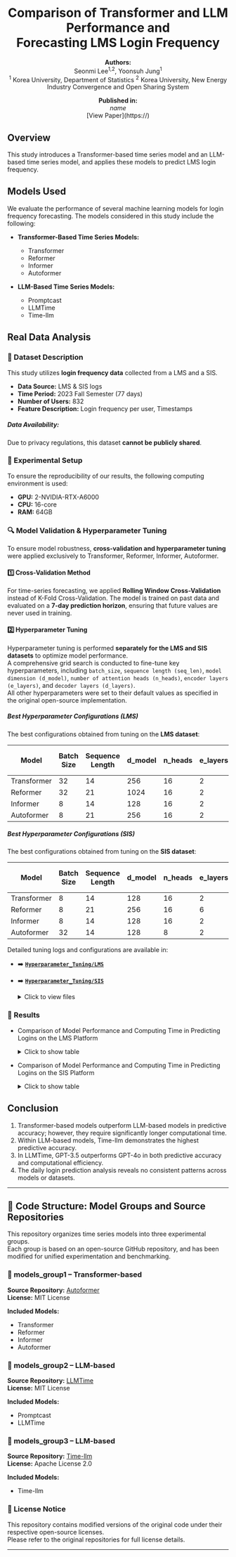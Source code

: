 <h1 align="center">Comparison of Transformer and LLM Performance and <br> Forecasting LMS Login Frequency</h1>

<p align="center">
  <strong>Authors:</strong>  
  <br> Seonmi Lee<sup>1,2</sup>, Yoonsuh Jung<sup>1</sup>
  <br> <sup>1</sup> Korea University, Department of Statistics  
  <sup>2</sup> Korea University, New Energy Industry Convergence and Open Sharing System  
</p>

<p align="center">
  <strong>Published in:</strong>  
  <br> <em>name</em>  
  <br> [View Paper](https://)
</p>

## Overview
This study introduces a Transformer-based time series model and an LLM-based time series model, and applies these models to predict LMS login frequency.

## Models Used
We evaluate the performance of several machine learning models for login frequency forecasting.
The models considered in this study include the following:

- **Transformer-Based Time Series Models:**
  - Transformer
  - Reformer
  - Informer
  - Autoformer
    
- **LLM-Based Time Series Models:**
  - Promptcast
  - LLMTime
  - Time-llm

## Real Data Analysis

### **📂 Dataset Description**
This study utilizes **login frequency data** collected from a LMS and a SIS. 

- **Data Source:** LMS & SIS logs
- **Time Period:** 2023 Fall Semester (77 days)
- **Number of Users:** 832
- **Feature Description:** Login frequency per user, Timestamps
  
##### **Data Availability:**
Due to privacy regulations, this dataset **cannot be publicly shared**.

### **🔧 Experimental Setup**
To ensure the reproducibility of our results, the following computing environment is used:

- **GPU:** 2-NVIDIA-RTX-A6000
- **CPU:** 16-core
- **RAM:** 64GB
  
### **🔍 Model Validation & Hyperparameter Tuning**
To ensure model robustness, **cross-validation and hyperparameter tuning** were applied exclusively to Transformer, Reformer, Informer, Autoformer.

#### **1️⃣ Cross-Validation Method**
For time-series forecasting, we applied **Rolling Window Cross-Validation** instead of K-Fold Cross-Validation. The model is trained on past data and evaluated on a **7-day prediction horizon**, ensuring that future values are never used in training.

#### **2️⃣ Hyperparameter Tuning**
Hyperparameter tuning is performed **separately for the LMS and SIS datasets** to optimize model performance.  
A comprehensive grid search is conducted to fine-tune key hyperparameters, including `batch_size`, `sequence length (seq_len)`, `model dimension (d_model)`, `number of attention heads (n_heads)`, `encoder layers (e_layers)`, and `decoder layers (d_layers)`.  
All other hyperparameters were set to their default values as specified in the original open-source implementation.  

##### Best Hyperparameter Configurations (LMS)
The best configurations obtained from tuning on the **LMS dataset**:

| Model   | Batch Size | Sequence Length | d_model | n_heads | e_layers | d_layers | Validation Loss (LMS) |
|---------|------------|----------------|---------|---------|---------|---------|----------------------|
| Transformer | 32         | 14             | 256     | 16      | 2       | 2       | **0.745** |
| Reformer | 32        | 21             | 1024     | 16       | 2       | 2       | **0.734** |
| Informer | 8        | 14             | 128     | 16       | 2       | 2       | **0.73** |
| Autoformer | 8        | 21             | 256     | 16       | 2       | 1       | **0.746** |

##### Best Hyperparameter Configurations (SIS)
The best configurations obtained from tuning on the **SIS dataset**:

| Model   | Batch Size | Sequence Length | d_model | n_heads | e_layers | d_layers | Validation Loss (SIS) |
|---------|------------|----------------|---------|---------|---------|---------|----------------------|
| Transformer | 8         | 14             | 128     | 16      | 2       | 1       | **0.59** |
| Reformer | 8        | 21             | 256     | 16       | 6       | 2       | **0.58** |
| Informer | 8        | 14             | 128     | 16       | 2       | 2       | **0.585** |
| Autoformer | 32        | 14             | 128     | 8       | 2       | 1       | **0.594** |


Detailed tuning logs and configurations are available in:  
- ➡️ **[`Hyperparameter_Tuning/LMS`](Hyperparameter_Tuning/LMS/)**
- ➡️ **[`Hyperparameter_Tuning/SIS`](Hyperparameter_Tuning/SIS/)**
  <details>
  <summary>Click to view files</summary>
    
  - **[`LMS/val_losses_test_Transformer.txt`](Hyperparameter_Tuning/LMS/val_losses_test_Transformer.txt)** → LMS tuning results for Transformer
  - **[`LMS/val_losses_test_Reformer.txt`](Hyperparameter_Tuning/LMS/val_losses_test_Reformer.txt)** → LMS tuning results for Reformer
  - **[`LMS/val_losses_test_Informer.txt`](Hyperparameter_Tuning/LMS/val_losses_test_Informer.txt)** → LMS tuning results for Informer
  - **[`LMS/val_losses_test_Autoformer.txt`](Hyperparameter_Tuning/LMS/val_losses_test_Autoformer.txt)** → LMS tuning results for Autoformer
  
  - **[`SIS/val_losses_test_Transformer.txt`](Hyperparameter_Tuning/SIS/val_losses_test_Transformer.txt)** → SIS tuning results for Transformer
  - **[`SIS/val_losses_test_Reformer.txt`](Hyperparameter_Tuning/SIS/val_losses_test_Reformer.txt)** → SIS tuning results for Reformer
  - **[`SIS/val_losses_test_Informer.txt`](Hyperparameter_Tuning/SIS/val_losses_test_Informer.txt)** → SIS tuning results for Informer
  - **[`SIS/val_losses_test_Autoformer.txt`](Hyperparameter_Tuning/SIS/val_losses_test_Autoformer.txt)** → SIS tuning results for Autoformer
    

### **📌 Results**
- Comparison of Model Performance and Computing Time in Predicting Logins on the LMS Platform
  <details>
  <summary>Click to show table</summary>

  | Models             | Metrics | Mean of<br>7 days | Day 1 | Day 2 | Day 3 | Day 4 | Day 5 | Day 6 | Day 7 | Computing<br>time (min) |
  |--------------------|-----|------ |-------|-------|-------|-------|-------|-------|-------|-----------|
  | Transformer        | MSE | 1.474 | 1.036 | 0.849 | 1.243 | 2.143 | 1.840 | 1.893 | 1.316 |  1375.333 |
  |                    | NAE | 0.670 | 0.558 | 0.457 | 0.596 | 0.917 | 0.823 | 0.698 | 0.643 |           |
  | Reformer           | MSE | 1.489 | 1.026 | 0.833 | 1.280 | 2.111 | 1.898 | 1.911 | 1.365 | 982.283   |
  |                    | NAE | 0.647 | 0.548 | 0.429 | 0.590 | 0.868 | 0.790 | 0.678 | 0.625 |           |
  | Informer           | MSE | 1.478 | 1.055 | 0.864 | 1.224 | 2.218 | 1.834 | 1.871 | 1.276 | 893.867   |
  |                    | NAE | 0.692 | 0.546 | 0.448 | 0.587 | 0.903 | 0.846 | 0.794 | 0.719 |           |
  | Autoformer         | MSE | 1.475 | 1.008 | 0.858 | 1.150 | 2.213 | 1.894 | 1.911 | 1.291 | 951.500   |
  |                    | NAE | 0.660 | 0.511 | 0.462 | 0.593 | 0.881 | 0.820 | 0.712 | 0.644 |           |
  | Promptcast GPT-3.5 | MSE | 2.070 | 1.917 | 1.91 | 1.791 | 2.653 | 2.143 | 2.347 | 1.732 | 19.917     |
  |                    | NAE | 0.997 | 1.004 | 1.056 | 0.981 | 1.078 | 0.980 | 0.960 | 0.917 |           |
  | LLMTime GPT-3.5    | MSE | 1.944 | 1.738 | 1.504 | 1.703 | 2.736 | 2.279 | 2.167 | 1.480 | 21.283    |
  |                    | NAE | 0.766 | 0.690 | 0.641 | 0.782 | 0.957 | 0.861 | 0.744 | 0.686 |           |
  | LLMTime GPT-4o     | MSE | 2.368 | 2.160 | 1.657 | 2.478 | 3.031 | 2.636 | 2.556 | 2.060 | 35.133    |
  |                    | NAE | 0.884 | 0.898 | 0.703 | 0.875 | 0.998 | 0.929 | 0.862 | 0.921 |           |
  | Time-llm BERT      | MSE | 1.855 | 1.221 | 0.945 | 1.480 | 3.031 | 2.419 | 2.234 | 1.651 | 15.850    |
  |                    | NAE | 0.689 | 0.538 | 0.409 | 0.643 | 0.988 | 0.845 | 0.710 | 0.69 |            |
  | Time-llm GPT-2     | MSE | 1.855 | 1.203 | 0.930 | 1.507 | 3.014 | 2.454 | 2.236 | 1.643 | 15.817    |
  |                    | NAE | 0.688 | 0.53 | 0.406 | 0.649 | 0.986 | 0.844 | 0.714 | 0.684 |            |
  | Time-llm LLAMA     | MSE | 1.849 | 1.201 | 0.954 | 1.505 | 2.989 | 2.425 | 2.209 | 1.660 | 88.267    |
  |                    | NAE | 0.686 | 0.53 | 0.411 | 0.651 | 0.977 | 0.844 | 0.704 | 0.686 |            |
  
- Comparison of Model Performance and Computing Time in Predicting Logins on the SIS Platform
  <details>
  <summary>Click to show table</summary>
    
  | Models             | Metrics | Mean of<br>7 days | Day 1 | Day 2 | Day 3 | Day 4 | Day 5 | Day 6 | Day 7 | Computing<br>time (min) |
  |--------------------|-----|----------------|-------|-------|-------|-------|-------|-------|-------|----------------------|
  | Transformer        | MSE | 1.088 | 0.834 | 0.671 | 0.931 | 1.741 | 1.423 | 1.093 | 0.923 | 1107.150 |
  |                    | NAE | 0.631 | 0.496 | 0.406 | 0.570 | 0.825 | 0.804 | 0.700 | 0.614 |          |
  | Reformer           | MSE | 1.109 | 0.843 | 0.689 | 0.886 | 1.739 | 1.516 | 1.122 | 0.97  | 1043.967 |
  |                    | NAE | 0.606 | 0.487 | 0.402 | 0.543 | 0.794 | 0.761 | 0.652 | 0.599 |          |
  | Informer           | MSE | 1.088 | 0.814 | 0.657 | 0.946 | 1.757 | 1.424 | 1.076 | 0.942 | 732.533  |
  |                    | NAE | 0.629 | 0.480 | 0.399 | 0.570 | 0.839 | 0.802 | 0.710 | 0.605 |          |
  | Autoformer         | MSE | 1.111 | 0.836 | 0.648 | 0.892 | 1.787 | 1.464 | 1.159 | 0.993 | 1068.300 |
  |                    | NAE | 0.617 | 0.501 | 0.381 | 0.545 | 0.837 | 0.758 | 0.692 | 0.602 |          |
  | Promptcast GPT-3.5 | MSE | 2.052 | 1.714 | 1.740 | 1.708 | 2.483 | 2.245 | 2.572 | 1.905 | 20.150   |
  |                    | NAE | 0.994 | 0.975 | 1.024 | 0.969 | 1.057 | 1.011 | 0.972 | 0.951 |          |
  | LLMTime GPT-3.5    | MSE | 1.776 | 1.433 | 1.181 | 1.547 | 2.651 | 2.195 | 2.093 | 1.335 | 19.600   |
  |                    | NAE | 0.752 | 0.676 | 0.607 | 0.749 | 0.947 | 0.870 | 0.743 | 0.672 |          |
  | LLMTime GPT-4o     | MSE | 1.944 | 1.696 | 1.406 | 1.690 | 2.623 | 2.190 | 2.324 | 1.676 | 32.483   |
  |                    | NAE | 0.828 | 0.800 | 0.657 | 0.808 | 0.975 | 0.877 | 0.854 | 0.823 |          |
  | Time-llm BERT      | MSE | 1.459 | 1.035 | 0.767 | 1.187 | 2.508 | 1.947 | 1.454 | 1.312 | 19.617   |
  |                    | NAE | 0.658 | 0.543 | 0.394 | 0.601 | 0.935 | 0.793 | 0.676 | 0.664 |          |
  | Time-llm GPT-2     | MSE | 1.442 | 1.005 | 0.760 | 1.186 | 2.494 | 1.943 | 1.455 | 1.252 | 16.367   |
  |                    | NAE | 0.649 | 0.533 | 0.387 | 0.595 | 0.928 | 0.792 | 0.675 | 0.635 |          |
  | Time-llm LLAMA     | MSE | 1.445 | 1.008 | 0.748 | 1.205 | 2.478 | 1.948 | 1.453 | 1.271 | 97.350   |
  |                    | NAE | 0.651 | 0.529 | 0.377 | 0.610 | 0.924 | 0.799 | 0.675 | 0.642 |          |

## Conclusion
1. Transformer-based models outperform LLM-based models in predictive accuracy; however, they require significantly longer computational time.
2. Within LLM-based models, Time-llm demonstrates the highest predictive accuracy.
3. In LLMTime, GPT-3.5 outperforms GPT-4o in both predictive accuracy and computational efficiency.
4. The daily login prediction analysis reveals no consistent patterns across models or datasets.

---

## 📁 Code Structure: Model Groups and Source Repositories

This repository organizes time series models into three experimental groups.  
Each group is based on an open-source GitHub repository, and has been modified for unified experimentation and benchmarking.

### 🔹 models_group1 – Transformer-based
**Source Repository:** [Autoformer](https://github.com/thuml/Autoformer)  
**License:** MIT License

**Included Models:**
- Transformer
- Reformer
- Informer
- Autoformer

### 🔹 models_group2 – LLM-based
**Source Repository:** [LLMTime](https://github.com/ngruver/LLMTime)  
**License:** MIT License

**Included Models:**
- Promptcast
- LLMTime

### 🔹 models_group3 – LLM-based
**Source Repository:** [Time-llm](https://github.com/KimMeen/Time-llm)  
**License:** Apache License 2.0

**Included Models:**
- Time-llm

### 📜 License Notice
This repository contains modified versions of the original code under their respective open-source licenses.  
Please refer to the original repositories for full license details.

---

